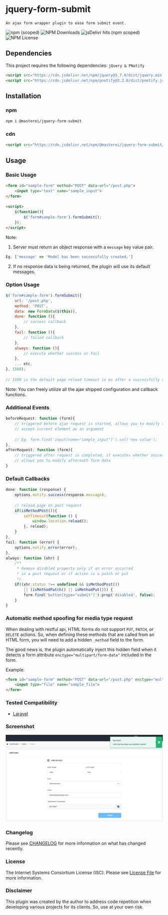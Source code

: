 # jquery-form-submit

    An ajax form wrapper plugin to ease form submit event.

![npm (scoped)](https://img.shields.io/npm/v/%40masterei/jquery-form-submit)
![NPM Downloads](https://img.shields.io/npm/dt/@masterei/jquery-form-submit)
![jsDelivr hits (npm scoped)](https://img.shields.io/jsdelivr/npm/hy/%40masterei/jquery-form-submit)
![NPM License](https://img.shields.io/npm/l/@masterei/jquery-form-submit)

## Dependencies

This project requires the following dependencies: `jQuery & PNotify`

```html
<script src="https://cdn.jsdelivr.net/npm/jquery@3.7.0/dist/jquery.min.js"></script>
<script src="https://cdn.jsdelivr.net/npm/pnotify@3.2.0/dist/pnotify.js"></script>
```

## Installation

### npm
```sh
npm i @masterei/jquery-form-submit
```

### cdn
```html
<script src="https://cdn.jsdelivr.net/npm/@masterei/jquery-form-submit/form-submit.min.js"></script>
```

## Usage

### Basic Usage
```html
<form id="sample-form" method="POST" data-url="/post.php">
    <input type="text" name="sample_input">
</form>

<script>
    $(function(){
        $('form#sample-form').formSubmit();
    });
</script>
```

Note:
1. Server must return an object response with a `message` key value pair. 
```javascript
Eg. ['message' => 'Model has been successfully created.']
```

2. If no response data is being returned, the plugin will use its default messages.

### Option Usage
```javascript
$('form#sample-form').formSubmit({
    url: '/post.php',
    method: 'POST',
    data: new FormData($(this)),
    done: function (){
        // success callback
    },
    fail: function (){
        // failed callback
    },
    always: function (){
        // execute whether success or fail
    },
    ... etc.
}, 1500); 

// 1500 is the default page reload timeout in ms after a successfully request
```

Note: You can freely utilize all the ajax shipped configuration and callback functions.

### Additional Events
```javascript
beforeRequest: function (form){
    // triggered before ajax request is started, allows you to modify the form data
    // accept current element as an argument
    
    // Eg. form.find('input[name="sample_input"]').val('new value');
},
afterRequest: function (form){
    // triggered after request is completed, it executes whether success or fail
    // allows you to modify aftermath form data
}
```

### Default Callbacks

```javascript
done: function (response) {
    options.notify.success(response.message);

    // reload page on post request
    if(isMethodPost()){
        setTimeout(function () {
            window.location.reload();
        }, reload);
    }
},
fail: function (error) {
    options.notify.error(error);
},
always: function (xhr) {
    /**
     * Remove disabled property only if an error occurred
     * in a post request or if action is a patch or put
     */
    if((xhr.status !== undefined && isMethodPost())
        || (isMethodPatch() || isMethodPut())) {
        form.find('button[type="submit"]').prop('disabled', false);
    }
}
```

### Automatic method spoofing for media type request

When dealing with restful api, HTML forms do not support `PUT`, `PATCH`, 
or `DELETE` actions. So, when defining these methods that are called from an HTML form, 
you will need to add a hidden `_method` field to the form.

The good news is, the plugin automatically inject this hidden field when it detects 
a form attribute `enctype="multipart/form-data"` included in the form.

Example:
```html
<form id="sample-form" method="POST" data-url="/post.php" enctype="multipart/form-data">
    <input type="file" name="sample_file">
</form>
```

### Tested Compatibility

<ul>
    <li><a href="https://laravel.com/">Laravel</a></li>
</ul>

### Screenshot
![](https://github.com/masterei/jquery-form-submit/blob/main/docs/screenshot-01.png?raw=true)

### Changelog

Please see [CHANGELOG](CHANGELOG.md) for more information on what has changed recently.

### License

The Internet Systems Consortium License (ISC). Please see [License File](LICENSE.md) for 
more information.

### Disclaimer

This plugin was created by the author to address code repetition when developing various 
projects for its clients. So, use at your own risk.
